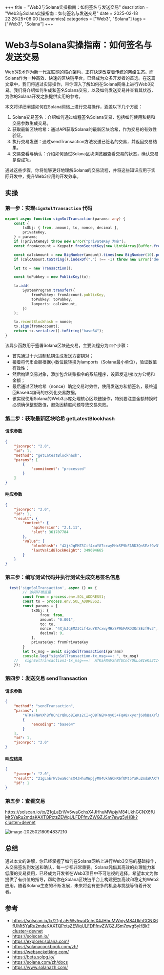 +++
title = "Web3与Solana实操指南：如何签名与发送交易"
description = "Web3与Solana实操指南：如何签名与发送交易"
date = 2025-02-18 22:26:25+08:00
[taxonomies]
categories = ["Web3", "Solana"]
tags = ["Web3", "Solana"]
+++

<!-- more -->

# Web3与Solana实操指南：如何签名与发送交易

Web3技术作为新一代互联网的核心架构，正在快速改变着传统的网络生态。而Solana作为一种高效、快速的区块链平台，已经成为众多开发者的首选。在这篇文章中，我们将通过实际操作，带你深入了解如何在Solana网络上进行Web3交易。我们将介绍如何生成和签名Solana交易，以及如何发送交易并查看其状态，为你的Solana开发之旅提供实用的参考。

本文将详细阐述如何在Solana网络上进行交易操作，涵盖以下几个方面：

1. Solana交易签名：介绍如何通过编程签名Solana交易，包括如何使用私钥和交易参数生成交易。
2. 获取最新区块哈希：通过API获取Solana的最新区块哈希，作为交易的有效性验证。
3. 执行交易发送：通过sendTransaction方法发送已签名的交易，并返回交易结果。
4. 交易查看与确认：介绍如何通过Solana区块浏览器查看交易的状态，确认交易是否成功。

通过这些步骤，你将能够更好地理解Solana的交易流程，并将这些知识应用于实际开发中，提升Web3应用的开发效率。

## 实操

### 第一步：实现`signSolTransaction` 代码

```ts
export async function signSolTransaction(params: any) {
    const {
        txObj: { from, amount, to, nonce, decimal },
        privateKey,
    } = params;
    if (!privateKey) throw new Error("privateKey 为空");
    const fromAccount = Keypair.fromSecretKey(new Uint8Array(Buffer.from(privateKey, "hex")));

    const calcAmount = new BigNumber(amount).times(new BigNumber(10).pow(decimal)).toNumber();
    if (calcAmount.toString().indexOf(".") !== -1) throw new Error("decimal 无效");

    let tx = new Transaction();

    const toPubkey = new PublicKey(to);

    tx.add(
        SystemProgram.transfer({
            fromPubkey: fromAccount.publicKey,
            toPubkey: toPubkey,
            lamports: calcAmount,
        })
    );

    tx.recentBlockhash = nonce;
    tx.sign(fromAccount);
    return tx.serialize().toString("base64");
}

```

该异步函数用于签署Solana区块链交易，主要流程分为四个步骤：

- 首先通过十六进制私钥生成发送方密钥对；
- 接着将代币金额根据小数位数转换为lamports（Solana最小单位），验证数值有效性；
- 然后构建交易对象，添加包含转账指令的系统程序，设置发送/接收方公钥和金额；
- 最后通过区块哈希（nonce）确定交易时效性，使用发送方私钥签名，最终返回Base64编码的序列化交易数据。
- 该实现使用Solana的Web3.js库处理核心区块链操作，特别要注意金额转换时必须确保整型数值，避免因精度问题导致交易失败。

### 第二步：获取最新区块哈希 getLatestBlockhash

#### 请求参数

```json
{
    "jsonrpc": "2.0",
    "id": 1,
    "method": "getLatestBlockhash",
    "params": [
        {
            "commitment": "processed"
        }
    ]
}
```

#### 响应参数

```json
{
    "jsonrpc": "2.0",
    "id": 1,
    "result": {
        "context": {
            "apiVersion": "2.1.11",
            "slot": 361707784
        },
        "value": {
            "blockhash": "4XjkJqEMZ3Cif4xuY87cxwyMHxSP9bFARD3QnSEzf9v3",
            "lastValidBlockHeight": 349694665
        }
    }
}
```

### 第三步：编写测试代码并执行测试生成交易签名信息

```ts
  test('signSolTransaction', async () => {
        // 访问环境变量
        const from = process.env.SOL_ADDRESS1;
        const to = process.env.SOL_ADDRESS2;
        const params = {
            txObj: {
                from: from,
                amount: "0.001",
                to: to,
                nonce: "4XjkJqEMZ3Cif4xuY87cxwyMHxSP9bFARD3QnSEzf9v3",
                decimal: 9,
            },
            privateKey: fromPrivateKey
        }
        let tx_msg = await signSolTransaction1(params)
        console.log("signSolTransaction-tx_msg===: ", tx_msg)
    //   signSolTransaction1-tx_msg===:  ATKaFNAVXhBfUCnCrQkLo8IeKs2CI+gQ8TNEM+myO5+FqA8/xyorj60bBaXYlmn3Lb95AKAGhMtdf6cRj4UILQ8BAAEDUNL1okGj30KdoSn3OxRBOsGf3nUVNLNfJvRbsNRa5vbvIC2rJj+e1ff/N80tt7MMsc0ZrmpoZnC+r34F75y6nwAAAAAAAAAAAAAAAAAAAAAAAAAAAAAAAAAAAAAAAAAANHLRoeO0B/Lkn3X/Zdo9yN1Xj1W2aoHEocgucnQtOIQBAgIAAQwCAAAAQEIPAAAAAAA=
    });
```

### 第四步：发送交易 sendTransaction

#### 请求参数

```json
{
    "method": "sendTransaction",
    "params": [
        "ATKaFNAVXhBfUCnCrQkLo8IeKs2CI+gQ8TNEM+myO5+FqA8/xyorj60bBaXYlmn3Lb95AKAGhMtdf6cRj4UILQ8BAAEDUNL1okGj30KdoSn3OxRBOsGf3nUVNLNfJvRbsNRa5vbvIC2rJj+e1ff/N80tt7MMsc0ZrmpoZnC+r34F75y6nwAAAAAAAAAAAAAAAAAAAAAAAAAAAAAAAAAAAAAAAAAANHLRoeO0B/Lkn3X/Zdo9yN1Xj1W2aoHEocgucnQtOIQBAgIAAQwCAAAAQEIPAAAAAAA=",
        {
            "encoding": "base64"
        }
    ],
    "id": 1,
    "jsonrpc": "2.0"
}
```

#### 响应结果

```json
{
    "jsonrpc": "2.0",
    "result": "21gLaErWv5waGchsX4JHhuMWpjyM84UkhGCNX6fUMt5YaRu2mdaKAXTQPctsZEWqULFDFfnvZWGZJSm7ewg5yHBk",
    "id": 1
}
```

### 第五步：查看交易

<https://solscan.io/tx/21gLaErWv5waGchsX4JHhuMWpjyM84UkhGCNX6fUMt5YaRu2mdaKAXTQPctsZEWqULFDFfnvZWGZJSm7ewg5yHBk?cluster=devnet>

![image-20250218094837210](/images/image-20250218094837210.png)

## 总结

通过本文的讲解，你已经掌握了如何在Solana网络上进行Web3交易的基础操作，从交易签名到发送和确认，每一步都非常重要。Solana凭借其高效的处理能力和低廉的交易费用，已经成为开发者在Web3项目中不可忽视的选择。希望本文为你提供了有价值的指导，帮助你在Solana区块链平台上构建更加高效和稳定的Web3应用。随着Solana生态的不断发展，未来将会有更多的机会与挑战等待着开发者。

## 参考

- <https://solscan.io/tx/21gLaErWv5waGchsX4JHhuMWpjyM84UkhGCNX6fUMt5YaRu2mdaKAXTQPctsZEWqULFDFfnvZWGZJSm7ewg5yHBk?cluster=devnet>
- <https://solscan.io/>
- <https://explorer.solana.com/>
- <https://solanacookbook.com/zh/>
- <https://websocketking.com/>
- <https://beta.solpg.io/>
- <https://solana.com/zh/docs>
- <https://www.solanazh.com/>
